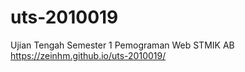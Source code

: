 # uts-2010019
Ujian Tengah Semester 1 Pemograman Web STMIK AB
https://zeinhm.github.io/uts-2010019/
